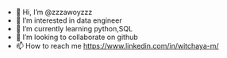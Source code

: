 - 👋 Hi, I’m @zzzawoyzzz
- 👀 I’m interested in data engineer
- 🌱 I’m currently learning python,SQL
- 💞️ I’m looking to collaborate on github
- 📫 How to reach me https://www.linkedin.com/in/witchaya-m/

<!---
zzzawoyzzz/zzzawoyzzz is a ✨ special ✨ repository because its `README.md` (this file) appears on your GitHub profile.
You can click the Preview link to take a look at your changes.
--->
